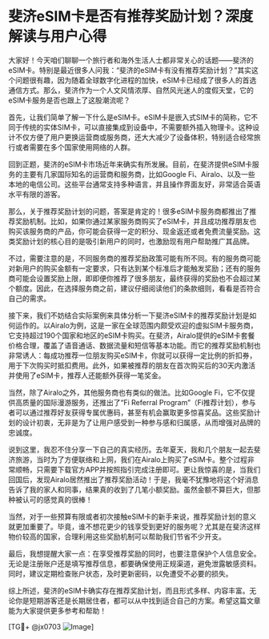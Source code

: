 # 斐济eSIM卡是否有推荐奖励计划？深度解读与用户心得

大家好！今天咱们聊聊一个旅行者和海外生活人士都非常关心的话题——斐济的eSIM卡。特别是最近很多人问我：“斐济的eSIM卡有没有推荐奖励计划？”其实这个问题很有趣，因为随着全球数字化进程的加快，eSIM卡已经成了很多人的首选通信方式。那么，斐济作为一个人文风情浓厚、自然风光迷人的度假天堂，它的eSIM卡服务是否也跟上了这股潮流呢？

首先，让我们简单了解一下什么是eSIM卡。eSIM卡是嵌入式SIM卡的简称，它不同于传统的实体SIM卡，可以直接集成到设备中，不需要额外插入物理卡。这种设计不仅方便了用户更换运营商或服务商，还大大减少了设备体积，特别适合经常旅行或者需要在多个国家使用网络的人群。

回到正题，斐济的eSIM卡市场近年来确实有所发展。目前，在斐济提供eSIM卡服务的主要有几家国际知名的运营商和服务商，比如Google Fi、Airalo、以及一些本地的电信公司。这些平台通常支持多种语言，并且操作界面友好，非常适合英语水平有限的游客。

那么，关于推荐奖励计划的问题，答案是肯定的！很多eSIM卡服务商都推出了推荐奖励机制。比如，如果你通过某家服务商购买了eSIM卡，并且成功推荐朋友也购买该服务商的产品，你可能会获得一定的积分、现金返还或者免费流量奖励。这类奖励计划的核心目的是吸引新用户的同时，也激励现有用户帮助推广其品牌。

不过，需要注意的是，不同服务商的推荐奖励政策可能有所不同。有的服务商可能对新用户的购买金额有一定要求，只有达到某个标准后才能触发奖励；还有的服务商可能会设置奖励上限，即即便你推荐了很多朋友，最终获得的奖励也不会超过某个额度。因此，在选择服务商之前，建议仔细阅读他们的条款细则，看看是否符合自己的需求。

接下来，我们不妨结合实际案例来具体分析一下斐济eSIM卡的推荐奖励计划是如何运作的。以Airalo为例，这是一家在全球范围内颇受欢迎的虚拟SIM卡服务商，它支持超过190个国家和地区的eSIM卡购买。在斐济，Airalo提供的eSIM卡套餐价格合理，覆盖了语音通话、数据流量和短信等基本功能。而它的推荐奖励机制也非常诱人：每成功推荐一位朋友购买eSIM卡，你就可以获得一定比例的折扣券，用于下次购买时抵扣费用。此外，如果被推荐的朋友在首次购买后的30天内激活并使用了eSIM卡，推荐人还能额外获得一笔奖金。

当然，除了Airalo之外，其他服务商也有类似的做法。比如Google Fi，它不仅提供高质量的国际漫游服务，还推出了“Fi Referral Program”（Fi推荐计划），参与者可以通过推荐好友获得专属优惠码，甚至有机会赢取更多惊喜奖品。这些奖励计划的设计初衷，无非是为了让用户感受到一种参与感和归属感，从而增强对品牌的忠诚度。

说到这里，我忍不住分享一下自己的真实经历。去年夏天，我和几个朋友一起去斐济旅游，当时为了方便联络和上网，我们在Airalo上购买了eSIM卡。整个过程非常顺畅，只需要下载官方APP并按照指引完成注册即可。更让我惊喜的是，当我们回国后，发现Airalo居然推出了推荐奖励活动！于是，我毫不犹豫地将这个好消息告诉了我的家人和同事，结果真的收到了几笔小额奖励。虽然金额不算巨大，但那种被认可的感觉真的很棒！

当然，对于一些预算有限或者初次接触eSIM卡的新手来说，推荐奖励计划的意义就更加重要了。毕竟，谁不想花更少的钱享受到更好的服务呢？尤其是在斐济这样物价较高的国家，合理利用这些奖励机制可以帮助我们节省不少开支。

最后，我想提醒大家一点：在享受推荐奖励的同时，也要注意保护个人信息安全。无论是注册账户还是填写推荐信息，都要确保使用正规渠道，避免泄露敏感资料。同时，建议定期检查账户状态，及时更新密码，以免遭受不必要的损失。

综上所述，斐济的eSIM卡确实存在推荐奖励计划，而且形式多样、内容丰富。无论你是短期游客还是长期居住者，都可以从中找到适合自己的方案。希望这篇文章能为大家提供更多参考和帮助！

[TG💪+ @jx0703 ![Image](https://github.com/user-attachments/assets/dbca1d08-cadb-493c-b0ec-ad6f7a83f270)]